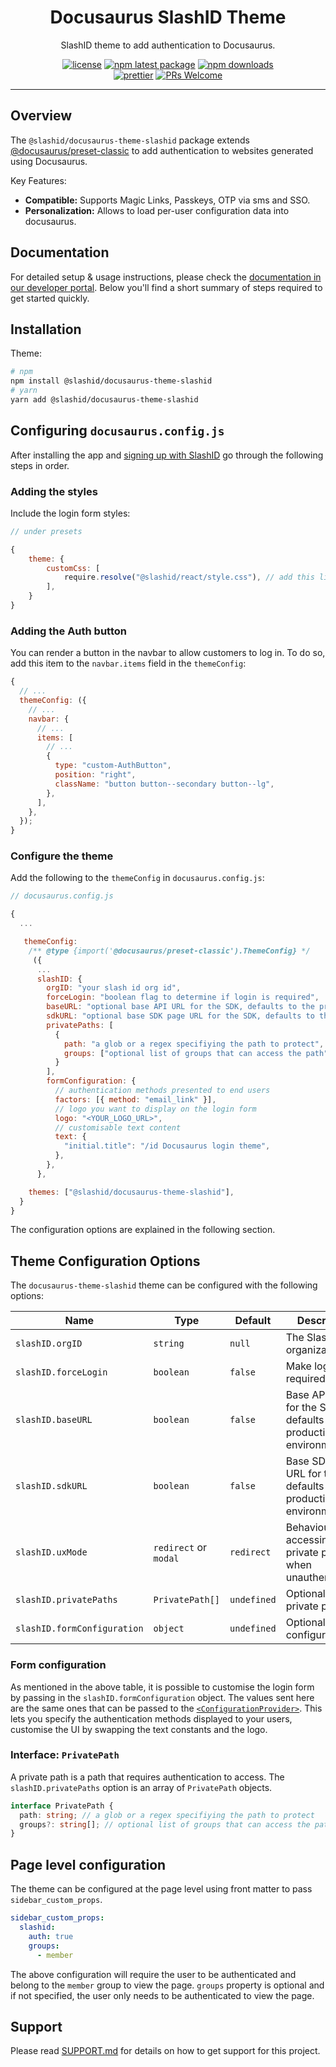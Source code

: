 <h1 align="center">Docusaurus SlashID Theme</h1>

<div align="center">

SlashID theme to add authentication to Docusaurus.

[![license](https://img.shields.io/badge/license-MIT-blue.svg)](https://github.com/slashid/docusaurus-slashid-login/blob/HEAD/LICENSE) [![npm latest package](https://img.shields.io/npm/v/@slashid/docusaurus-theme-slashid/latest.svg)](https://www.npmjs.com/package/@slashid/docusaurus-theme-slashid) [![npm downloads](https://img.shields.io/npm/dm/@slashid/docusaurus-theme-slashid.svg)](https://www.npmjs.com/package/@slashid/docusaurus-theme-slashid)
<br/>
[![prettier](https://img.shields.io/badge/code_style-prettier-ff69b4.svg)](https://github.com/prettier/prettier) [![PRs Welcome](https://img.shields.io/badge/PRs-welcome-brightgreen.svg)](https://github.com/slashid/docusaurus-slashid-login/blob/HEAD/CONTRIBUTING.md#pull-requests)
<br />

</div>

<p align="center">

</p>

---

## Overview

The `@slashid/docusaurus-theme-slashid` package extends [@docusaurus/preset-classic](https://docusaurus.io/docs/using-plugins#docusauruspreset-classic) to add authentication to websites generated using Docusaurus.

Key Features:

- **Compatible:** Supports Magic Links, Passkeys, OTP via sms and SSO.
- **Personalization:** Allows to load per-user configuration data into docusaurus.

## Documentation

For detailed setup & usage instructions, please check the [documentation in our developer portal](https://developer.slashid.dev/docs/access/integrations/docusaurus-login). Below you'll find a short summary of steps required to get started quickly.

## Installation

Theme:

```bash
# npm
npm install @slashid/docusaurus-theme-slashid
# yarn
yarn add @slashid/docusaurus-theme-slashid
```

## Configuring `docusaurus.config.js`

After installing the app and [signing up with SlashID](https://console.slashid.dev/signup) go through the following steps in order.

### Adding the styles

Include the login form styles:

```js
// under presets

{
    theme: {
        customCss: [
            require.resolve("@slashid/react/style.css"), // add this line
        ],
    }
}
```

### Adding the Auth button

You can render a button in the navbar to allow customers to log in. To do so, add this item to the `navbar.items` field in the `themeConfig`:

```js
{
  // ...
  themeConfig: ({
    // ...
    navbar: {
      // ...
      items: [
        // ...
        {
          type: "custom-AuthButton",
          position: "right",
          className: "button button--secondary button--lg",
        },
      ],
    },
  });
}
```

### Configure the theme

Add the following to the `themeConfig` in `docusaurus.config.js`:

```js
// docusaurus.config.js

{
  ...

   themeConfig:
    /** @type {import('@docusaurus/preset-classic').ThemeConfig} */
     ({
      ...
      slashID: {
        orgID: "your slash id org id",
        forceLogin: "boolean flag to determine if login is required",
        baseURL: "optional base API URL for the SDK, defaults to the production environment",
        sdkURL: "optional base SDK page URL for the SDK, defaults to the production environment",
        privatePaths: [
          {
            path: "a glob or a regex specifiying the path to protect",
            groups: ["optional list of groups that can access the path"],
          }
        ],
        formConfiguration: {
          // authentication methods presented to end users
          factors: [{ method: "email_link" }],
          // logo you want to display on the login form
          logo: "<YOUR_LOGO_URL>",
          // customisable text content
          text: {
            "initial.title": "/id Docusaurus login theme",
          },
        },
      },

    themes: ["@slashid/docusaurus-theme-slashid"],
  }
}
```

The configuration options are explained in the following section.

## Theme Configuration Options

The `docusaurus-theme-slashid` theme can be configured with the following options:

| Name                        | Type                  | Default     | Description                                                            |
| --------------------------- | --------------------- | ----------- | ---------------------------------------------------------------------- |
| `slashID.orgID`             | `string`              | `null`      | The SlashID organization ID.                                           |
| `slashID.forceLogin`        | `boolean`             | `false`     | Make login required.                                                   |
| `slashID.baseURL`           | `boolean`             | `false`     | Base API URL for the SDK, defaults to the production environment.      |
| `slashID.sdkURL`            | `boolean`             | `false`     | Base SDK page URL for the SDK, defaults to the production environment. |
| `slashID.uxMode`            | `redirect` or `modal` | `redirect`  | Behaviour when accessing a private path when unauthenticated.          |
| `slashID.privatePaths`      | `PrivatePath[]`       | `undefined` | Optional set of private paths.                                         |
| `slashID.formConfiguration` | `object`              | `undefined` | Optional form configuration                                            |

### Form configuration

As mentioned in the above table, it is possible to customise the login form by passing in the `slashID.formConfiguration` object. The values sent here are the same ones that can be passed to the [`<ConfigurationProvider>`](https://developer.slashid.dev/docs/access/react-sdk/reference/components/react-sdk-reference-configurationprovider#props). This lets you specify the authentication methods displayed to your users, customise the UI by swapping the text constants and the logo.

### Interface: `PrivatePath`

A private path is a path that requires authentication to access. The `slashID.privatePaths` option is an array of `PrivatePath` objects.

```ts
interface PrivatePath {
  path: string; // a glob or a regex specifiying the path to protect
  groups?: string[]; // optional list of groups that can access the path
}
```

## Page level configuration

The theme can be configured at the page level using front matter to pass `sidebar_custom_props`.

```yaml
sidebar_custom_props:
  slashid:
    auth: true
    groups:
      - member
```

The above configuration will require the user to be authenticated and belong to the `member` group to view the page.
`groups` property is optional and if not specified, the user only needs to be authenticated to view the page.

## Support

Please read [SUPPORT.md](https://github.com/slashid/docusaurus-slashid-login/blob/main/SUPPORT.md) for details on how to get support for this project.
